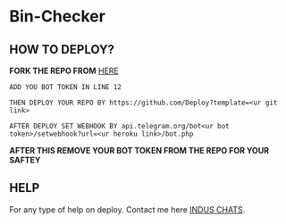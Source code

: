 # Bin-Checker

## HOW TO DEPLOY?

**FORK THE REPO FROM** [HERE](https://github.com/Benchamxd/Bin-Checker/fork)

``ADD YOU BOT TOKEN IN LINE 12``

``THEN DEPLOY YOUR REPO BY https://github.com/Deploy?template=<ur git link>``

``AFTER DEPLOY SET WEBHOOK BY api.telegram.org/bot<ur bot token>/setwebhook?url=<ur heroku link>/bot.php``

**AFTER THIS REMOVE YOUR BOT TOKEN FROM THE REPO FOR YOUR SAFTEY**

## HELP
For any type of help on deploy. Contact me here [INDUS CHATS](https://t.me/induschats).
